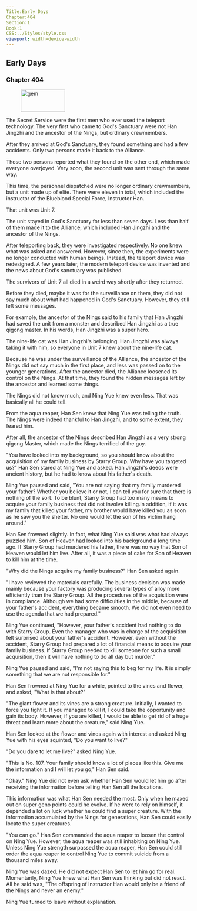 ```yaml
---
Title:Early Days 
Chapter:404 
Section:1 
Book:1 
CSS:../Styles/style.css 
viewport: width=device-width
---
```

  
## Early Days
### Chapter 404
  
<figure>
	<img src="../Images/gem.gif" alt="gem" id="gem" width="120" height="60" />
</figure>
  

  
The Secret Service were the first men who ever used the teleport technology. The very first who came to God's Sanctuary were not Han Jingzhi and the ancestor of the Nings, but ordinary crewmembers.

After they arrived at God's Sanctuary, they found something and had a few accidents. Only two persons made it back to the Alliance.

Those two persons reported what they found on the other end, which made everyone overjoyed. Very soon, the second unit was sent through the same way.

This time, the personnel dispatched were no longer ordinary crewmembers, but a unit made up of elite. There were eleven in total, which included the instructor of the Blueblood Special Force, Instructor Han.

That unit was Unit 7.

The unit stayed in God's Sanctuary for less than seven days. Less than half of them made it to the Alliance, which included Han Jingzhi and the ancestor of the Nings.

After teleporting back, they were investigated respectively. No one knew what was asked and answered. However, since then, the experiments were no longer conducted with human beings. Instead, the teleport device was redesigned. A few years later, the modern teleport device was invented and the news about God's sanctuary was published.

The survivors of Unit 7 all died in a weird way shortly after they returned.

Before they died, maybe it was for the surveillance on them, they did not say much about what had happened in God's Sanctuary. However, they still left some messages.

For example, the ancestor of the Nings said to his family that Han Jingzhi had saved the unit from a monster and described Han Jingzhi as a true qigong master. In his words, Han Jingzhi was a super hero.

The nine-life cat was Han Jingzhi's belonging. Han Jingzhi was always taking it with him, so everyone in Unit 7 knew about the nine-life cat.

Because he was under the surveillance of the Alliance, the ancestor of the Nings did not say much in the first place, and less was passed on to the younger generations. After the ancestor died, the Alliance loosened its control on the Nings. At that time, they found the hidden messages left by the ancestor and learned some things.

The Nings did not know much, and Ning Yue knew even less. That was basically all he could tell.

From the aqua reaper, Han Sen knew that Ning Yue was telling the truth. The Nings were indeed thankful to Han Jingzhi, and to some extent, they feared him.

After all, the ancestor of the Nings described Han Jingzhi as a very strong qigong Master, which made the Nings terrified of the guy.

"You have looked into my background, so you should know about the acquisition of my family business by Starry Group. Why have you targeted us?" Han Sen stared at Ning Yue and asked. Han Jingzhi's deeds were ancient history, but he had to know about his father's death.

Ning Yue paused and said, "You are not saying that my family murdered your father? Whether you believe it or not, I can tell you for sure that there is nothing of the sort. To be blunt, Starry Group had too many means to acquire your family business that did not involve killing.in addition, if it was my family that killed your father, my brother would have killed you as soon as he saw you the shelter. No one would let the son of his victim hang around."

Han Sen frowned slightly. In fact, what Ning Yue said was what had always puzzled him. Son of Heaven had looked into his background a long time ago. If Starry Group had murdered his father, there was no way that Son of Heaven would let him live. After all, it was a piece of cake for Son of Heaven to kill him at the time.

"Why did the Nings acquire my family business?" Han Sen asked again.

"I have reviewed the materials carefully. The business decision was made mainly because your factory was producing several types of alloy more efficiently than the Starry Group. All the procedures of the acquisition were in compliance. Although we had some difficulties in the middle, because of your father's accident, everything became smooth. We did not even need to use the agenda that we had prepared."

Ning Yue continued, "However, your father's accident had nothing to do with Starry Group. Even the manager who was in charge of the acquisition felt surprised about your father's accident. However, even without the accident, Starry Group had prepared a lot of financial means to acquire your family business. If Starry Group needed to kill someone for such a small acquisition, then it will have nothing to do all day but murder."

Ning Yue paused and said, "I'm not saying this to beg for my life. It is simply something that we are not responsible for."

Han Sen frowned at Ning Yue for a while, pointed to the vines and flower, and asked, "What is that about?"

"The giant flower and its vines are a strong creature. Initially, I wanted to force you fight it. If you managed to kill it, I could take the opportunity and gain its body. However, if you are killed, I would be able to get rid of a huge threat and learn more about the creature," said Ning Yue.

Han Sen looked at the flower and vines again with interest and asked Ning Yue with his eyes squinted, "Do you want to live?"

"Do you dare to let me live?" asked Ning Yue.

"This is No. 107. Your family should know a lot of places like this. Give me the information and I will let you go," Han Sen said.

"Okay." Ning Yue did not even ask whether Han Sen would let him go after receiving the information before telling Han Sen all the locations.

This information was what Han Sen needed the most. Only when he maxed out on super geno points could he evolve. If he were to rely on himself, it depended a lot on luck whether he could find a super creature. With the information accumulated by the Nings for generations, Han Sen could easily locate the super creatures.

"You can go." Han Sen commanded the aqua reaper to loosen the control on Ning Yue. However, the aqua reaper was still inhabiting on Ning Yue. Unless Ning Yue strength surpassed the aqua reaper, Han Sen could still order the aqua reaper to control Ning Yue to commit suicide from a thousand miles away.

Ning Yue was dazed. He did not expect Han Sen to let him go for real. Momentarily, Ning Yue knew what Han Sen was thinking but did not react. All he said was, "The offspring of Instructor Han would only be a friend of the Nings and never an enemy."

Ning Yue turned to leave without explanation.